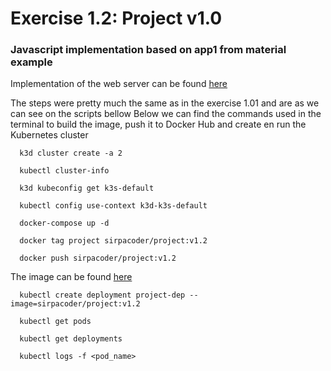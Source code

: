 # Exercise 1.2: Project v1.0

### Javascript implementation based on app1 from material example

Implementation of the web server can be found [here](./project)

The steps were pretty much the same as in the exercise 1.01 and are as we can see on the scripts bellow
Below we can find the commands used in the terminal to build the image, push it to Docker Hub and create en run the Kubernetes cluster

```shell
  k3d cluster create -a 2

  kubectl cluster-info

  k3d kubeconfig get k3s-default

  kubectl config use-context k3d-k3s-default
```

```shell
  docker-compose up -d

  docker tag project sirpacoder/project:v1.2

  docker push sirpacoder/project:v1.2
```

The image can be found [here](https://hub.docker.com/r/sirpacoder/project/tags)

```shell
  kubectl create deployment project-dep --image=sirpacoder/project:v1.2

  kubectl get pods

  kubectl get deployments

  kubectl logs -f <pod_name>
```
